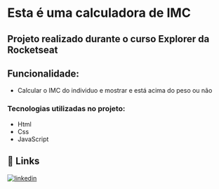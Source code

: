 # Esta é uma calculadora de IMC
## Projeto realizado durante o curso Explorer da Rocketseat

## Funcionalidade:

- Calcular o IMC do individuo e mostrar e está acima do peso ou não

### Tecnologias utilizadas no projeto:

- Html
- Css
- JavaScript

## 🔗 Links
[![linkedin](https://img.shields.io/badge/linkedin-0A66C2?style=for-the-badge&logo=linkedin&logoColor=white)](https://www.linkedin.com/in/matheus-santana-7b3949291/)
